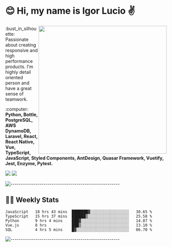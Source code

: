 # :blush: Hi, my name is Igor Lucio :v:

<img src="https://github-readme-stats.vercel.app/api?username=iguit0&show_icons=true&count_private=true&theme=tokyonight" min-width="400px" max-width="400px" width="400px" align="right" />

<p align="left"> 
  :bust_in_silhouette: Passionate about creating responsive and high performance products.
  I'm highly detail oriented person and have a great sense of teamwork.
</p>

<p align="left">
  :computer: <strong>Python, Bottle, PostgreSQL, AWS DynamoDB, Laravel, React, React Native, Vue, TypeScript, JavaScript, Styled Components, AntDesign, Quasar Framework, Vuetify, Jest, Enzyme, Pytest.</strong>
</p>

<p align="left">
  <a href="https://www.linkedin.com/in/igor-lucio-alves" target="_blank" rel="noopener noreferrer" alt="Linkedin">
  <img src="https://img.shields.io/badge/LinkedIn-0077B5?style=for-the-badge&logo=linkedin&logoColor=white" /></a>

  <a href="https://t.me/iguit0" target="_blank" rel="noopener noreferrer" alt="Telegram">
  <img src="https://img.shields.io/badge/Telegram-2CA5E0?style=for-the-badge&logo=telegram&logoColor=white" /></a>
</p>

![-----------------------------------------------------](https://raw.githubusercontent.com/andreasbm/readme/master/assets/lines/aqua.png)

## :man_technologist: Weekly Stats
<!--START_SECTION:waka-->
```text
JavaScript   18 hrs 43 mins  ███████▓░░░░░░░░░░░░░░░░░   30.65 % 
TypeScript   15 hrs 37 mins  ██████▒░░░░░░░░░░░░░░░░░░   25.58 % 
Python       9 hrs 4 mins    ███▓░░░░░░░░░░░░░░░░░░░░░   14.87 % 
Vue.js       8 hrs           ███▒░░░░░░░░░░░░░░░░░░░░░   13.10 % 
SQL          4 hrs 5 mins    █▓░░░░░░░░░░░░░░░░░░░░░░░   06.70 % 
```
<!--END_SECTION:waka-->
![-----------------------------------------------------](https://raw.githubusercontent.com/andreasbm/readme/master/assets/lines/aqua.png)

